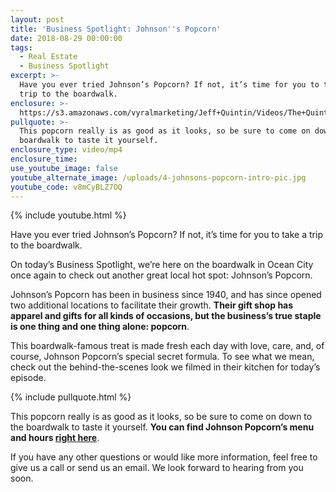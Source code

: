 ```yaml
---
layout: post
title: 'Business Spotlight: Johnson''s Popcorn'
date: 2018-08-29 00:00:00
tags:
  - Real Estate
  - Business Spotlight
excerpt: >-
  Have you ever tried Johnson’s Popcorn? If not, it’s time for you to take a
  trip to the boardwalk.
enclosure: >-
  https://s3.amazonaws.com/vyralmarketing/Jeff+Quintin/Videos/The+Quintin+Group+-+Business+Spotlight-+Johnson%2527s+Popcorn.mp4
pullquote: >-
  This popcorn really is as good as it looks, so be sure to come on down to the
  boardwalk to taste it yourself.
enclosure_type: video/mp4
enclosure_time:
use_youtube_image: false
youtube_alternate_image: /uploads/4-johnsons-popcorn-intro-pic.jpg
youtube_code: v8mCyBLZ7OQ
---
```


{% include youtube.html %}

Have you ever tried Johnson’s Popcorn? If not, it’s time for you to take a trip to the boardwalk.

On today’s Business Spotlight, we’re here on the boardwalk in Ocean City once again to check out another great local hot spot: Johnson’s Popcorn.

Johnson’s Popcorn has been in business since 1940, and has since opened two additional locations to facilitate their growth. **Their gift shop has apparel and gifts for all kinds of occasions, but the business’s true staple is one thing and one thing alone: popcorn**.

This boardwalk-famous treat is made fresh each day with love, care, and, of course, Johnson Popcorn’s special secret formula. To see what we mean, check out the behind-the-scenes look we filmed in their kitchen for today’s episode.

{% include pullquote.html %}

This popcorn really is as good as it looks, so be sure to come on down to the boardwalk to taste it yourself. **You can find Johnson Popcorn’s menu and hours [right here](http://www.johnsonspopcorn.com/)**.

If you have any other questions or would like more information, feel free to give us a call or send us an email. We look forward to hearing from you soon.